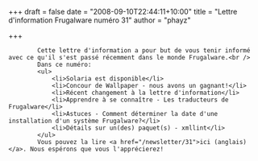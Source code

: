 
+++
draft = false
date = "2008-09-10T22:44:11+10:00"
title = "Lettre d'information Frugalware numéro 31"
author = "phayz"

+++

            Cette lettre d'information a pour but de vous tenir informé avec ce qu'il s'est passé récemment dans le monde Frugalware.<br />
            Dans ce numéro:
            <ul>
                <li>Solaria est disponible</li>
                <li>Concour de Wallpaper - nous avons un gagnant!</li>
                <li>Récent changement à la lettre d'information</li>
                <li>Apprendre à se connaître - Les traducteurs de Frugalware</li>
                <li>Astuces - Comment déterminer la date d'une installation d'un système Frugalware?</li>
                <li>Détails sur un(des) paquet(s) - xmllint</li>
            </ul>
            Vous pouvez la lire <a href="/newsletter/31">ici (anglais)</a>. Nous espérons que vous l'apprécierez!
            
        